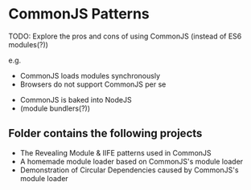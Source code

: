 # CommonJS Patterns

TODO: Explore the pros and cons of using CommonJS (instead of ES6 modules(?))

e.g.
- CommonJS loads modules synchronously
- Browsers do not support CommonJS per se
+ CommonJS is baked into NodeJS
+ (module bundlers(?))

## Folder contains the following projects

* The Revealing Module & IIFE patterns used in CommonJS
* A homemade module loader based on CommonJS's module loader
* Demonstration of Circular Dependencies caused by CommonJS's module loader
